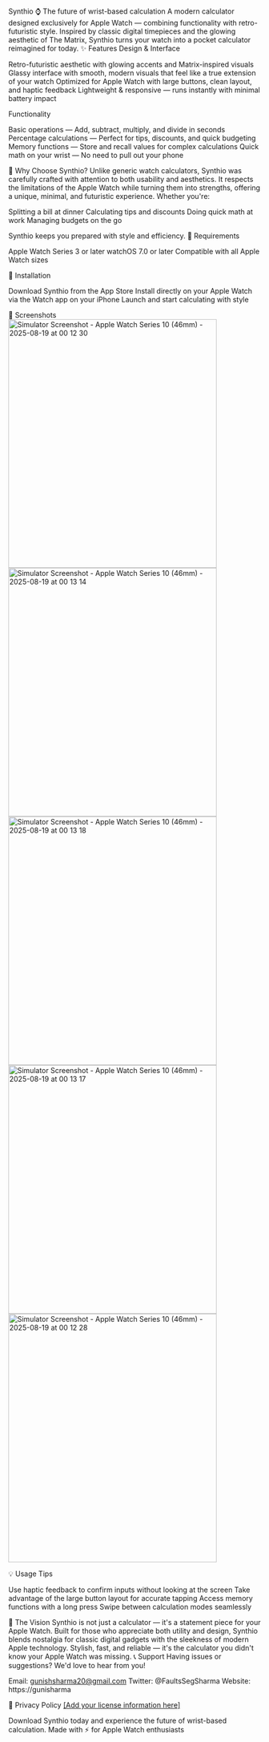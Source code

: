 Synthio ⌚️
The future of wrist-based calculation
A modern calculator designed exclusively for Apple Watch — combining functionality with retro-futuristic style. Inspired by classic digital timepieces and the glowing aesthetic of The Matrix, Synthio turns your watch into a pocket calculator reimagined for today.
✨ Features
Design & Interface

Retro-futuristic aesthetic with glowing accents and Matrix-inspired visuals
Glassy interface with smooth, modern visuals that feel like a true extension of your watch
Optimized for Apple Watch with large buttons, clean layout, and haptic feedback
Lightweight & responsive — runs instantly with minimal battery impact

Functionality

Basic operations — Add, subtract, multiply, and divide in seconds
Percentage calculations — Perfect for tips, discounts, and quick budgeting
Memory functions — Store and recall values for complex calculations
Quick math on your wrist — No need to pull out your phone

🎯 Why Choose Synthio?
Unlike generic watch calculators, Synthio was carefully crafted with attention to both usability and aesthetics. It respects the limitations of the Apple Watch while turning them into strengths, offering a unique, minimal, and futuristic experience.
Whether you're:

Splitting a bill at dinner
Calculating tips and discounts
Doing quick math at work
Managing budgets on the go

Synthio keeps you prepared with style and efficiency.
📱 Requirements

Apple Watch Series 3 or later
watchOS 7.0 or later
Compatible with all Apple Watch sizes

🚀 Installation

Download Synthio from the App Store
Install directly on your Apple Watch via the Watch app on your iPhone
Launch and start calculating with style

🎨 Screenshots
<img width="416" height="496" alt="Simulator Screenshot - Apple Watch Series 10 (46mm) - 2025-08-19 at 00 12 30" src="https://github.com/user-attachments/assets/47d12e44-98e3-485e-94a2-ce887b57929e" />
<img width="416" height="496" alt="Simulator Screenshot - Apple Watch Series 10 (46mm) - 2025-08-19 at 00 13 14" src="https://github.com/user-attachments/assets/10069cec-02f1-41fa-bc92-1de1c3d36f41" />
<img width="416" height="496" alt="Simulator Screenshot - Apple Watch Series 10 (46mm) - 2025-08-19 at 00 13 18" src="https://github.com/user-attachments/assets/7ddb561d-87e8-4196-a782-49d60f7abdf6" />
<img width="416" height="496" alt="Simulator Screenshot - Apple Watch Series 10 (46mm) - 2025-08-19 at 00 13 17" src="https://github.com/user-attachments/assets/113bd9eb-a2b9-4c88-99b9-f918b1d05622" />
<img width="416" height="496" alt="Simulator Screenshot - Apple Watch Series 10 (46mm) - 2025-08-19 at 00 12 28" src="https://github.com/user-attachments/assets/8c5a41fb-36c7-40d8-996f-b837d4fcad73" />

💡 Usage Tips

Use haptic feedback to confirm inputs without looking at the screen
Take advantage of the large button layout for accurate tapping
Access memory functions with a long press
Swipe between calculation modes seamlessly

🔮 The Vision
Synthio is not just a calculator — it's a statement piece for your Apple Watch. Built for those who appreciate both utility and design, Synthio blends nostalgia for classic digital gadgets with the sleekness of modern Apple technology.
Stylish, fast, and reliable — it's the calculator you didn't know your Apple Watch was missing.
📞 Support
Having issues or suggestions? We'd love to hear from you!

Email: gunishsharma20@gmail.com
Twitter: @FaultsSegSharma
Website: https://gunisharma

📄 Privacy Policy 
[[Add your license information here]](https://gundogcodes.github.io/synthio-privacy-policy/)

Download Synthio today and experience the future of wrist-based calculation.
Made with ⚡ for Apple Watch enthusiasts
